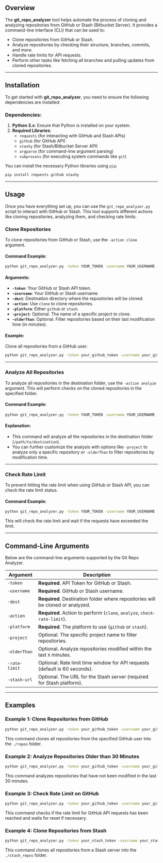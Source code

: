 ## Overview

The **git_repo_analyzer** tool helps automate the process of cloning and analyzing repositories from GitHub or Stash (Bitbucket Server). It provides a command-line interface (CLI) that can be used to:
- Clone repositories from GitHub or Stash.
- Analyze repositories by checking their structure, branches, commits, and more.
- Handle rate limits for API requests.
- Perform other tasks like fetching all branches and pulling updates from cloned repositories.

---

## Installation

To get started with **git_repo_analyzer**, you need to ensure the following dependencies are installed:

### Dependencies:
1. **Python 3.x**: Ensure that Python is installed on your system.
2. **Required Libraries**:
   - `requests` (for interacting with GitHub and Stash APIs)
   - `github` (for GitHub API)
   - `stashy` (for Stash/Bitbucket Server API)
   - `argparse` (for command-line argument parsing)
   - `subprocess` (for executing system commands like `git`)

You can install the necessary Python libraries using `pip`:

```bash
pip install requests github stashy
```

---

## Usage

Once you have everything set up, you can use the `git_repo_analyzer.py` script to interact with GitHub or Stash. This tool supports different actions like cloning repositories, analyzing them, and checking rate limits.

### Clone Repositories

To clone repositories from GitHub or Stash, use the `-action clone` argument.

#### Command Example:

```bash
python git_repo_analyzer.py -token YOUR_TOKEN -username YOUR_USERNAME -dest /path/to/destination -action clone -platform github
```

#### Arguments:
- **`-token`**: Your GitHub or Stash API token.
- **`-username`**: Your GitHub or Stash username.
- **`-dest`**: Destination directory where the repositories will be cloned.
- **`-action`**: Use `clone` to clone repositories.
- **`-platform`**: Either `github` or `stash`.
- **`-project`**: Optional. The name of a specific project to clone.
- **`-olderThan`**: Optional. Filter repositories based on their last modification time (in minutes).

#### Example:
Clone all repositories from a GitHub user:

```bash
python git_repo_analyzer.py -token your_github_token -username your_github_username -dest ./repos -action clone -platform github
```

---

### Analyze All Repositories

To analyze all repositories in the destination folder, use the `-action analyze` argument. This will perform checks on the cloned repositories in the specified folder.

#### Command Example:

```bash
python git_repo_analyzer.py -token YOUR_TOKEN -username YOUR_USERNAME -dest /path/to/destination -action analyze -platform github
```

#### Explanation:
- This command will analyze all the repositories in the destination folder (`/path/to/destination`).
- You can further customize the analysis with options like `-project` to analyze only a specific repository or `-olderThan` to filter repositories by modification time.

---

### Check Rate Limit

To prevent hitting the rate limit when using GitHub or Stash API, you can check the rate limit status.

#### Command Example:

```bash
python git_repo_analyzer.py -token YOUR_TOKEN -username YOUR_USERNAME -dest /path/to/destination -action check-rate-limit -platform github
```

This will check the rate limit and wait if the requests have exceeded the limit.

---

## Command-Line Arguments

Below are the command-line arguments supported by the Git Repo Analyzer.

| Argument        | Description                                                                 |
|-----------------|-----------------------------------------------------------------------------|
| `-token`        | **Required**. API Token for GitHub or Stash.                                 |
| `-username`     | **Required**. GitHub or Stash username.                                      |
| `-dest`         | **Required**. Destination folder where repositories will be cloned or analyzed. |
| `-action`       | **Required**. Action to perform (`clone`, `analyze`, `check-rate-limit`).    |
| `-platform`     | **Required**. The platform to use (`github` or `stash`).                     |
| `-project`      | Optional. The specific project name to filter repositories.                  |
| `-olderThan`    | Optional. Analyze repositories modified within the last `X` minutes.        |
| `-rate-limit`   | Optional. Rate limit time window for API requests (default is 60 seconds).   |
| `-stash-url`    | Optional. The URL for the Stash server (required for Stash platform).       |

---

## Examples

### Example 1: Clone Repositories from GitHub

```bash
python git_repo_analyzer.py -token your_github_token -username your_github_username -dest ./repos -action clone -platform github
```

This command clones all repositories from the specified GitHub user into the `./repos` folder.

### Example 2: Analyze Repositories Older than 30 Minutes

```bash
python git_repo_analyzer.py -token your_github_token -username your_github_username -dest ./repos -action analyze -platform github -olderThan 30
```

This command analyzes repositories that have not been modified in the last 30 minutes.

### Example 3: Check Rate Limit on GitHub

```bash
python git_repo_analyzer.py -token your_github_token -username your_github_username -dest ./repos -action check-rate-limit -platform github
```

This command checks if the rate limit for GitHub API requests has been reached and waits for reset if necessary.

### Example 4: Clone Repositories from Stash

```bash
python git_repo_analyzer.py -token your_stash_token -username your_stash_username -dest ./stash_repos -action clone -platform stash -stash-url http://your.stash.server
```

This command clones all repositories from a Stash server into the `./stash_repos` folder.

